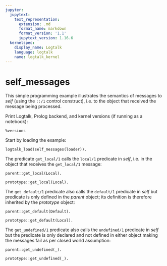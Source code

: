```yaml
---
jupyter:
  jupytext:
    text_representation:
      extension: .md
      format_name: markdown
      format_version: '1.1'
      jupytext_version: 1.16.6
  kernelspec:
    display_name: Logtalk
    language: logtalk
    name: logtalk_kernel
---
```


<!--
________________________________________________________________________

This file is part of Logtalk <https://logtalk.org/>  
SPDX-FileCopyrightText: 1998-2025 Paulo Moura <pmoura@logtalk.org>  
SPDX-License-Identifier: Apache-2.0

Licensed under the Apache License, Version 2.0 (the "License");
you may not use this file except in compliance with the License.
You may obtain a copy of the License at

    http://www.apache.org/licenses/LICENSE-2.0

Unless required by applicable law or agreed to in writing, software
distributed under the License is distributed on an "AS IS" BASIS,
WITHOUT WARRANTIES OR CONDITIONS OF ANY KIND, either express or implied.
See the License for the specific language governing permissions and
limitations under the License.
________________________________________________________________________
-->

# self_messages

This simple programming example illustrates the semantics of messages
to _self_ (using the `::/1` control construct), i.e. to the object that
received the message being processed.

Print Logtalk, Prolog backend, and kernel versions (if running as a notebook):

```logtalk
%versions
```

Start by loading the example:

```logtalk
logtalk_load(self_messages(loader)).
```

The predicate `get_local/1` calls the `local/1` predicate in _self_,
i.e. in the object that receives the `get_local/1` message:

```logtalk
parent::get_local(Local).
```

<!--
Local = parent.
-->

```logtalk
prototype::get_local(Local).
```

<!--
Local = prototype.
-->

The `get_default/1` predicate also calls the `default/1` predicate in
_self_ but predicate is only defined in the _parent_ object; its
definition is therefore inherited by the _prototype_ object:

```logtalk
parent::get_default(Default).
```

<!--
Default = parent.
-->

```logtalk
prototype::get_default(Local).
```

<!--
Default = parent.
-->

The `get_undefined/1` predicate also calls the `undefined/1` predicate in
_self_ but the predicate is only declared and not defined in either
object making the messages fail as per closed world assumption:

```logtalk
parent::get_undefined(_).
```

<!--
false.
-->

```logtalk
prototype::get_undefined(_).
```

<!--
false.
-->

